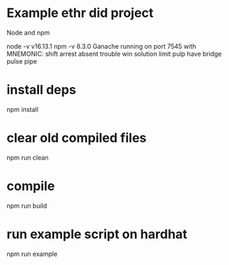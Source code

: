 # Example ethr did project

Node and npm

node -v
v16.13.1
npm -v
8.3.0
Ganache running on port 7545 with MNEMONIC:
shift arrest absent trouble win solution limit pulp have bridge pulse pipe

# install deps

npm install

# clear old compiled files

npm run clean

# compile

npm run build

# run example script on hardhat

npm run example
